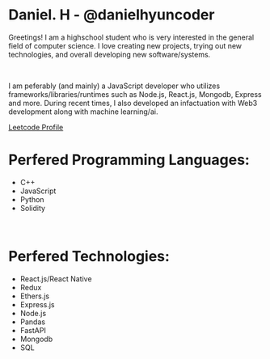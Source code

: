 <h1 color="blue">Daniel. H - @danielhyuncoder</h1>
<p>
  Greetings! I am a highschool student who is very interested in the general field of computer science. I love creating new projects, trying out new technologies, and overall developing new software/systems.
</p>
<br />
<p>
   I am peferably (and mainly) a JavaScript developer who utilizes frameworks/libraries/runtimes such as Node.js, React.js, Mongodb, Express and more. During recent times, I also developed an infactuation with Web3 development along with machine learning/ai. 
</p>
<p><a href="https://leetcode.com/DanCodesJS/">Leetcode Profile</a></p>
<h1>Perfered Programming Languages: </h1>
<ul>
  <li>C++</li>
  <li>JavaScript</li>
  <li>Python</li>
  <li>Solidity</li>
</ul>
<br/>
<h1>Perfered Technologies: </h1>
<ul>
  <li>React.js/React Native</li>
  <li>Redux</li>
  <li>Ethers.js</li>
  <li>Express.js</li>
  <li>Node.js</li>
  <li>Pandas</li>
  <li>FastAPI</li>
  <li>Mongodb</li>
  <li>SQL</li>
</ul>
<!--
**danielhyuncoder/danielhyuncoder** is a ✨ _special_ ✨ repository because its `README.md` (this file) appears on your GitHub profile.

Here are some ideas to get you started:

- 🔭 I’m currently working on ...
- 🌱 I’m currently learning ...
- 👯 I’m looking to collaborate on ...
- 🤔 I’m looking for help with ...
- 💬 Ask me about ...
- 📫 How to reach me: ...
- 😄 Pronouns: ...
- ⚡ Fun fact: ...
-->
